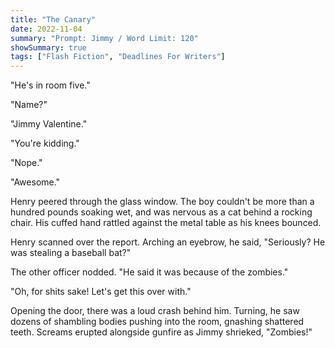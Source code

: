 ```yaml
---
title: "The Canary"
date: 2022-11-04
summary: "Prompt: Jimmy / Word Limit: 120"
showSummary: true
tags: ["Flash Fiction", "Deadlines For Writers"]
---
```


"He's in room five."

"Name?"

"Jimmy Valentine."

"You're kidding."

"Nope."

"Awesome."

Henry peered through the glass window. The boy couldn't be more than a hundred pounds soaking wet, and was nervous as a cat behind a rocking chair. His cuffed hand rattled against the metal table as his knees bounced. 

Henry scanned over the report. Arching an eyebrow, he said, "Seriously? He was stealing a baseball bat?"

The other officer nodded. "He said it was because of the zombies."

"Oh, for shits sake! Let's get this over with."

Opening the door, there was a loud crash behind him. Turning, he saw dozens of shambling bodies pushing into the room, gnashing shattered teeth. Screams erupted alongside gunfire as Jimmy shrieked, "Zombies!"

